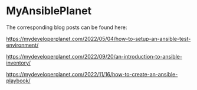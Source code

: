 # MyAnsiblePlanet

The corresponding blog posts can be found here: 

https://mydeveloperplanet.com/2022/05/04/how-to-setup-an-ansible-test-environment/

https://mydeveloperplanet.com/2022/09/20/an-introduction-to-ansible-inventory/

https://mydeveloperplanet.com/2022/11/16/how-to-create-an-ansible-playbook/
